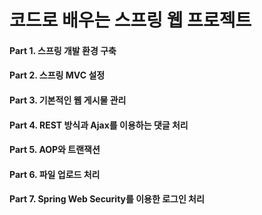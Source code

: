 # 코드로 배우는 스프링 웹 프로젝트
#### Part 1. 스프링 개발 환경 구축
#### Part 2. 스프링 MVC 설정
#### Part 3. 기본적인 웹 게시물 관리
#### Part 4. REST 방식과 Ajax를 이용하는 댓글 처리
#### Part 5. AOP와 트랜잭션
#### Part 6. 파일 업로드 처리
#### Part 7. Spring Web Security를 이용한 로그인 처리
